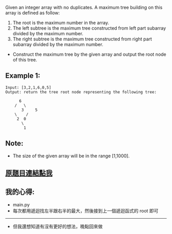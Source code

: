 Given an integer array with no duplicates. A maximum tree building on this array is defined as follow:

1. The root is the maximum number in the array.
2. The left subtree is the maximum tree constructed from left part subarray divided by the maximum number.
3. The right subtree is the maximum tree constructed from right part subarray divided by the maximum number.

* Construct the maximum tree by the given array and output the root node of this tree.

## Example 1:

	Input: [3,2,1,6,0,5]
	Output: return the tree root node representing the following tree:

		  6
		/   \
	       3     5
		\    / 
		 2  0   
		   \
		    1
		
## Note:
* The size of the given array will be in the range [1,1000].

## [原題目連結點我](https://leetcode.com/problems/maximum-binary-tree/)

## 我的心得:
* main.py
* 每次都用遞迴找左半跟右半的最大，然後接到上一個遞迴函式的 root 即可 
-----

* 但我還想知道有沒有更好的想法，晚點回來做
